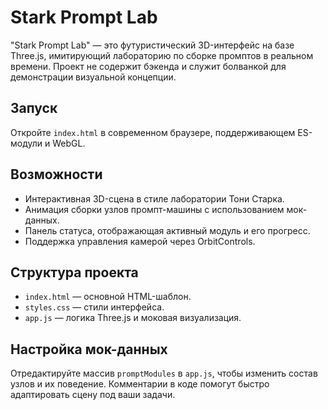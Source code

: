 # Stark Prompt Lab

"Stark Prompt Lab" — это футуристический 3D-интерфейс на базе Three.js, имитирующий лабораторию по сборке промптов в реальном времени. Проект не содержит бэкенда и служит болванкой для демонстрации визуальной концепции.

## Запуск

Откройте `index.html` в современном браузере, поддерживающем ES-модули и WebGL.

## Возможности

- Интерактивная 3D-сцена в стиле лаборатории Тони Старка.
- Анимация сборки узлов промпт-машины с использованием мок-данных.
- Панель статуса, отображающая активный модуль и его прогресс.
- Поддержка управления камерой через OrbitControls.

## Структура проекта

- `index.html` — основной HTML-шаблон.
- `styles.css` — стили интерфейса.
- `app.js` — логика Three.js и моковая визуализация.

## Настройка мок-данных

Отредактируйте массив `promptModules` в `app.js`, чтобы изменить состав узлов и их поведение. Комментарии в коде помогут быстро адаптировать сцену под ваши задачи.
